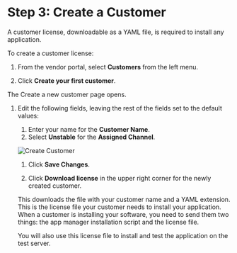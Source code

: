 # Step 3: Create a Customer

A customer license, downloadable as a YAML file, is required to install any application.

To create a customer license:

1. From the vendor portal, select **Customers** from the left menu.

1. Click **Create your first customer**.

  The Create a new customer page opens.

1. Edit the following fields, leaving the rest of the fields set to the default values:

    1. Enter your name for the **Customer Name**.
    1. Select **Unstable** for the **Assigned Channel**.

    ![Create Customer](/images/guides/kots/create-customer.png)

    1. Click **Save Changes**.

    1. Click **Download license** in the upper right corner for the newly created customer.

      This downloads the file with your customer name and a YAML extension. This is the license file your customer needs to install your application. When a customer is installing your software, you need to send them two things: the app manager installation script and the license file.

      You will also use this license file to install and test the application on the test server.
